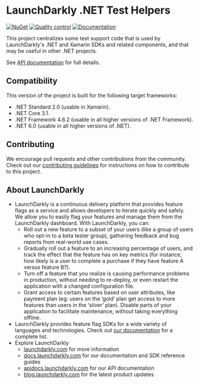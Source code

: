# LaunchDarkly .NET Test Helpers

[![NuGet](https://img.shields.io/nuget/v/LaunchDarkly.TestHelpers.svg?style=flat-square)](https://www.nuget.org/packages/LaunchDarkly.TestHelpers/)
[![Quality control](https://github.com/launchdarkly/dotnet-test-helpers/actions/workflows/ci.yml/badge.svg)](https://github.com/launchdarkly/dotnet-test-helpers/actions/workflows/ci.yml)
[![Documentation](https://img.shields.io/static/v1?label=GitHub+Pages&message=API+reference&color=00add8)](https://launchdarkly.github.io/dotnet-test-helpers)

This project centralizes some test support code that is used by LaunchDarkly's .NET and Xamarin SDKs and related components, and that may be useful in other .NET projects.

See [API documentation](https://launchdarkly.github.io/dotnet-test-helpers) for full details.

## Compatibility

This version of the project is built for the following target frameworks:

* .NET Standard 2.0 (usable in Xamarin).
* .NET Core 3.1.
* .NET Framework 4.6.2 (usable in all higher versions of .NET Framework).
* .NET 6.0 (usable in all higher versions of .NET).

## Contributing

We encourage pull requests and other contributions from the community. Check out our [contributing guidelines](CONTRIBUTING.md) for instructions on how to contribute to this project.

## About LaunchDarkly

* LaunchDarkly is a continuous delivery platform that provides feature flags as a service and allows developers to iterate quickly and safely. We allow you to easily flag your features and manage them from the LaunchDarkly dashboard.  With LaunchDarkly, you can:
    * Roll out a new feature to a subset of your users (like a group of users who opt-in to a beta tester group), gathering feedback and bug reports from real-world use cases.
    * Gradually roll out a feature to an increasing percentage of users, and track the effect that the feature has on key metrics (for instance, how likely is a user to complete a purchase if they have feature A versus feature B?).
    * Turn off a feature that you realize is causing performance problems in production, without needing to re-deploy, or even restart the application with a changed configuration file.
    * Grant access to certain features based on user attributes, like payment plan (eg: users on the ‘gold’ plan get access to more features than users in the ‘silver’ plan). Disable parts of your application to facilitate maintenance, without taking everything offline.
* LaunchDarkly provides feature flag SDKs for a wide variety of languages and technologies. Check out [our documentation](https://docs.launchdarkly.com/docs) for a complete list.
* Explore LaunchDarkly
    * [launchdarkly.com](https://www.launchdarkly.com/ "LaunchDarkly Main Website") for more information
    * [docs.launchdarkly.com](https://docs.launchdarkly.com/  "LaunchDarkly Documentation") for our documentation and SDK reference guides
    * [apidocs.launchdarkly.com](https://apidocs.launchdarkly.com/  "LaunchDarkly API Documentation") for our API documentation
    * [blog.launchdarkly.com](https://blog.launchdarkly.com/  "LaunchDarkly Blog Documentation") for the latest product updates
